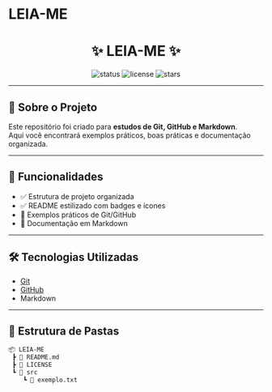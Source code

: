 # LEIA-ME
<h1 align="center">✨ LEIA-ME ✨</h1>

<p align="center">
  <img src="https://img.shields.io/badge/status-em%20desenvolvimento-yellow?style=for-the-badge" alt="status" />
  <img src="https://img.shields.io/github/license/SEU_USUARIO/SEU_REPOSITORIO?style=for-the-badge" alt="license" />
  <img src="https://img.shields.io/github/stars/SEU_USUARIO/SEU_REPOSITORIO?style=for-the-badge" alt="stars" />
</p>

---

## 📌 Sobre o Projeto
Este repositório foi criado para **estudos de Git, GitHub e Markdown**.  
Aqui você encontrará exemplos práticos, boas práticas e documentação organizada.

---

## 🚀 Funcionalidades
- ✅ Estrutura de projeto organizada  
- ✅ README estilizado com badges e ícones  
- 🔄 Exemplos práticos de Git/GitHub  
- 📖 Documentação em Markdown  

---

## 🛠️ Tecnologias Utilizadas
- [Git](https://git-scm.com/)  
- [GitHub](https://github.com/)  
- Markdown  

---

## 📂 Estrutura de Pastas
```bash
📦 LEIA-ME
 ┣ 📜 README.md
 ┣ 📜 LICENSE
 ┗ 📂 src
    ┗ 📜 exemplo.txt
